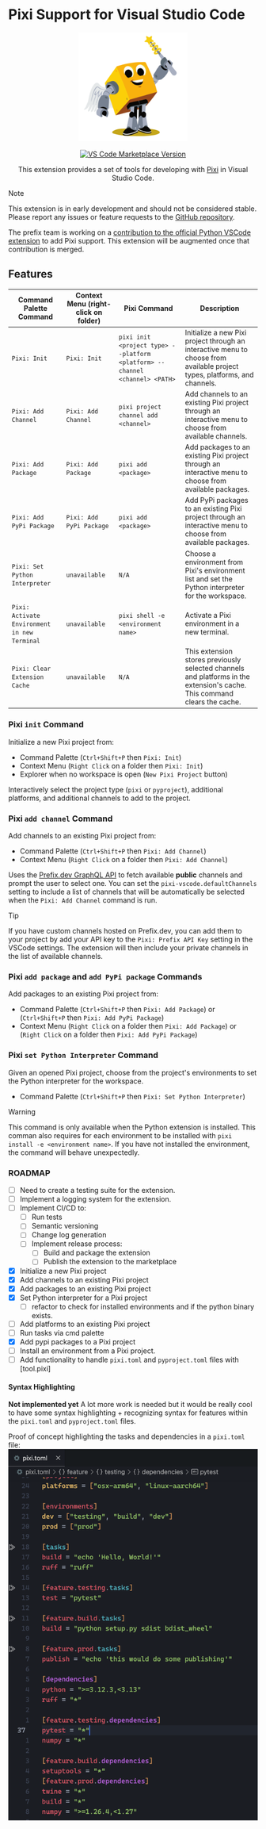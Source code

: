 # Pixi Support for Visual Studio Code
<div align="center">

<img src="https://github.com/jjjermiah/pixi-vscode/blob/main/assets/images/VSCode-Pixi-Logo.png?raw=true" alt="VSCode" width="220" height="220">

[![VS Code Marketplace Version](https://img.shields.io/visual-studio-marketplace/v/jjjermiah.pixi-vscode
)](https://marketplace.visualstudio.com/items?itemName=jjjermiah.pixi-vscode)

This extension provides a set of tools for developing with [Pixi](https://pixi.sh) in Visual Studio Code.

</div>

> [!Note] 
> This extension is in early development and should not be considered stable.
> Please report any issues or feature requests to the [GitHub repository](https://github.com/jjjermiah/pixi-vscode).

The prefix team is working on a [contribution to the official Python VSCode extension](https://github.com/microsoft/vscode-python/pull/22968) to add Pixi support. This extension will be augmented once that contribution is merged.

## Features


| Command Palette Command | Context Menu (right-click on folder)| Pixi Command | Description |
| --- | --- | --- | --- |
| `Pixi: Init` | `Pixi: Init` | `pixi init <project type> --platform <platform> --channel <channel> <PATH>` | Initialize a new Pixi project through an interactive menu to choose from available project types, platforms, and channels.
| `Pixi: Add Channel` | `Pixi: Add Channel` | `pixi project channel add <channel>` | Add channels to an existing Pixi project through an interactive menu to choose from available channels.
| `Pixi: Add Package` | `Pixi: Add Package` | `pixi add <package>` | Add packages to an existing Pixi project through an interactive menu to choose from available packages. |
| `Pixi: Add PyPi Package` | `Pixi: Add PyPi Package` | `pixi add <package>` | Add PyPi packages to an existing Pixi project through an interactive menu to choose from available packages.
| `Pixi: Set Python Interpreter` | `unavailable` | `N/A` | Choose a environment from Pixi's environment list and set the Python interpreter for the workspace.
| `Pixi: Activate Environment in new Terminal` | `unavailable` | `pixi shell -e <environment name>` | Activate a Pixi environment in a new terminal.
| `Pixi: Clear Extension Cache` | `unavailable` | `N/A` | This extension stores previously selected channels and platforms in the extension's cache. This command clears the cache. |

### Pixi `init` Command

Initialize a new Pixi project from:

- Command Palette (`Ctrl+Shift+P` then `Pixi: Init`)
- Context Menu (`Right Click` on a folder then `Pixi: Init`)
- Explorer when no workspace is open (`New Pixi Project` button)

Interactively select the project type (`pixi` or `pyproject`), additional platforms, and additional channels to add to the project.

### Pixi `add channel` Command

Add channels to an existing Pixi project from:

- Command Palette (`Ctrl+Shift+P` then `Pixi: Add Channel`)
- Context Menu (`Right Click` on a folder then `Pixi: Add Channel`)

Uses the [Prefix.dev GraphQL API](https://prefix.dev/docs/prefix/graphql_api) to fetch available **public** channels and prompt the user to select one.
You can set the `pixi-vscode.defaultChannels` setting to include a list of channels that will be automatically be selected when the `Pixi: Add Channel` command is run.

> [!TIP]
> If you have custom channels hosted on Prefix.dev, you can add them to your project by add your
> API key to the `Pixi: Prefix API Key` setting in the VSCode settings.
> The extension will then include your private channels in the list of available channels.

### Pixi `add package` and `add PyPi package` Commands

Add packages to an existing Pixi project from:

- Command Palette (`Ctrl+Shift+P` then `Pixi: Add Package`) or (`Ctrl+Shift+P` then `Pixi: Add PyPi Package`)
- Context Menu (`Right Click` on a folder then `Pixi: Add Package`) or (`Right Click` on a folder then `Pixi: Add PyPi Package`)

### Pixi `set Python Interpreter` Command

Given an opened Pixi project, choose from the project's environments to set the Python interpreter for the workspace.

- Command Palette (`Ctrl+Shift+P` then `Pixi: Set Python Interpreter`)

> [!WARNING]
> This command is only available when the Python extension is installed.
> This comman also requires for each environment to be installed with
> `pixi install -e <environment name>`.
> If you have not installed the environment, the command will behave unexpectedly.


### ROADMAP

- [ ] Need to create a testing suite for the extension.
- [ ] Implement a logging system for the extension.
- [ ] Implement CI/CD to:
  - [ ] Run tests
  - [ ] Semantic versioning
  - [ ] Change log generation
  - [ ] Implement release process:
    - [ ] Build and package the extension
    - [ ] Publish the extension to the marketplace
- [x] Initialize a new Pixi project
- [x] Add channels to an existing Pixi project
- [x] Add packages to an existing Pixi project
- [x] Set Python interpreter for a Pixi project
  - [ ] refactor to check for installed environments and if the python binary exists.
- [ ] Add platforms to an existing Pixi project
- [ ] Run tasks via cmd palette
- [x] Add pypi packages to a Pixi project
- [ ] Install an environment from a Pixi project.
- [ ] Add functionality to handle `pixi.toml` and `pyproject.toml` files with [tool.pixi]

#### Syntax Highlighting
**Not implemented yet**
A lot more work is needed but it would be really cool to have some syntax
highlighting + recognizing syntax for features within the `pixi.toml` and `pyproject.toml` files.

Proof of concept highlighting the tasks and dependencies in a `pixi.toml` file: 
![poc-syntax-highlighting](assets/preview_highlight.png)